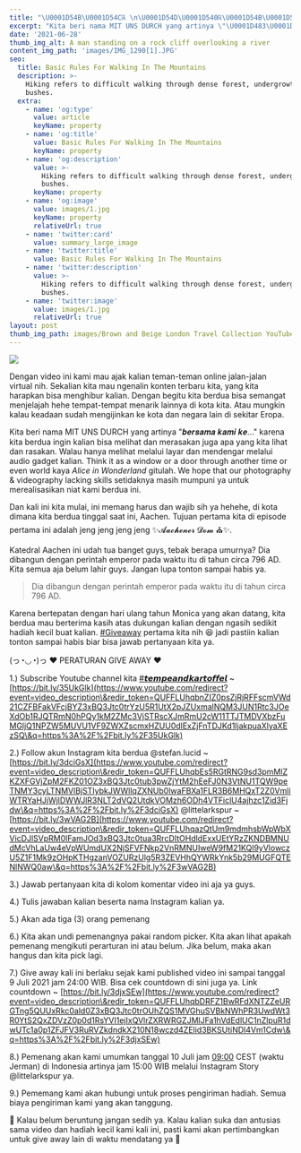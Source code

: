 ```yaml
---
title: "\U0001D54B\U0001D54Cℝ \n\U0001D54D\U0001D540ℝ\U0001D54B\U0001D54C\U0001D538\U0001D543 \U0001D542\U0001D53C \U0001D54A\U0001D538\U0001D543\U0001D538ℍ \U0001D54A\U0001D538\U0001D54B\U0001D54C \U0001D54Cℕ\U0001D53C\U0001D54Aℂ\U0001D546'\U0001D54A \U0001D54E\U0001D546ℝ\U0001D543\U0001D53B \nℍ\U0001D53Cℝ\U0001D540\U0001D54B\U0001D538\U0001D53E\U0001D53C \U0001D54A\U0001D540\U0001D54B\U0001D53C \U0001F3F0 | MIT UNS DURCH AACHEN | EPISODE #1 \U0001F46B| #1 GIVEAWAY"
excerpt: "Kita beri nama MIT UNS DURCH yang artinya \"\U0001D483\U0001D486\U0001D493\U0001D494\U0001D482\U0001D48E\U0001D482 \U0001D48C\U0001D482\U0001D48E\U0001D48A \U0001D48C\U0001D486...\" karena kita berdua ingin kalian bisa melihat dan merasakan juga apa yang kita lihat dan rasakan. Walau hanya melihat melalui layar dan mendengar melalui audio gadget kalian. Think it as a window or a door through another time or even world kaya Alice in Wonderland gitulah. We hope that our photography & videography lacking skills setidaknya masih mumpuni ya untuk merealisasikan niat kami berdua ini."
date: '2021-06-28'
thumb_img_alt: A man standing on a rock cliff overlooking a river
content_img_path: 'images/IMG_1290[1].JPG'
seo:
  title: Basic Rules For Walking In The Mountains
  description: >-
    Hiking refers to difficult walking through dense forest, undergrowth, or
    bushes.
  extra:
    - name: 'og:type'
      value: article
      keyName: property
    - name: 'og:title'
      value: Basic Rules For Walking In The Mountains
      keyName: property
    - name: 'og:description'
      value: >-
        Hiking refers to difficult walking through dense forest, undergrowth, or
        bushes.
      keyName: property
    - name: 'og:image'
      value: images/1.jpg
      keyName: property
      relativeUrl: true
    - name: 'twitter:card'
      value: summary_large_image
    - name: 'twitter:title'
      value: Basic Rules For Walking In The Mountains
    - name: 'twitter:description'
      value: >-
        Hiking refers to difficult walking through dense forest, undergrowth, or
        bushes.
    - name: 'twitter:image'
      value: images/1.jpg
      relativeUrl: true
layout: post
thumb_img_path: images/Brown and Beige London Travel Collection YouTube Thumbnail.png
---
```

![](/\_static/app-assets/Brown%20and%20Beige%20London%20Travel%20Collection%20YouTube%20Thumbnail.png)

Dengan video ini kami mau ajak kalian teman-teman online jalan-jalan virtual nih. Sekalian kita mau ngenalin konten terbaru kita, yang kita harapkan bisa menghibur kalian. Dengan begitu kita berdua bisa semangat menjelajah hehe tempat-tempat menarik lainnya di kota kita. Atau mungkin kalau keadaan sudah mengijinkan ke kota dan negara lain di sekitar Eropa.

Kita beri nama MIT UNS DURCH yang artinya "𝒃𝒆𝒓𝒔𝒂𝒎𝒂 𝒌𝒂𝒎𝒊 𝒌𝒆..." karena kita berdua ingin kalian bisa melihat dan merasakan juga apa yang kita lihat dan rasakan. Walau hanya melihat melalui layar dan mendengar melalui audio gadget kalian. Think it as a window or a door through another time or even world kaya *Alice in Wonderland* gitulah. We hope that our photography & videography lacking skills setidaknya masih mumpuni ya untuk merealisasikan niat kami berdua ini.

Dan kali ini kita mulai, ini memang harus dan wajib sih ya hehehe, di kota dimana kita berdua tinggal saat ini, Aachen. Tujuan pertama kita di episode pertama ini adalah jeng jeng jeng jeng ✨𝓐𝓪𝓬𝓱𝓮𝓷𝓮𝓻 𝓓𝓸𝓶 ⛪✨.

Katedral Aachen ini udah tua banget guys, tebak berapa umurnya? Dia dibangun dengan perintah emperor pada waktu itu di tahun circa 796 AD. Kita semua aja belum lahir guys. Jangan lupa tonton sampai habis ya.

> Dia dibangun dengan perintah emperor pada waktu itu di tahun circa 796 AD.

Karena bertepatan dengan hari ulang tahun Monica yang akan datang, kita berdua mau berterima kasih atas dukungan kalian dengan ngasih sedikit hadiah kecil buat kalian. [#Giveaway](https://www.youtube.com/hashtag/giveaway) pertama kita nih 😆 jadi pastiin kalian tonton sampai habis biar bisa jawab pertanyaan kita ya.

(っ◔◡◔)っ ♥ PERATURAN GIVE AWAY ♥

1.)  Subscribe Youtube channel kita
[#𝙩𝙚𝙢𝙥𝙚𝙖𝙣𝙙𝙠𝙖𝙧𝙩𝙤𝙛𝙛𝙚𝙡](https://www.youtube.com/hashtag/tempeandkartoffel) ~ [https://bit.ly/35UkGlk](https://www.youtube.com/redirect?event=video_description\&redir_token=QUFFLUhqbnZIZ0psZjRjRFFscmVWd21CZFBFakVFcjBYZ3xBQ3Jtc0trYzU5R1UtX2pJZUxmalNQM3JUN1Rtc3JOeXdOb1RJQTRmN0hPQy1kM2ZMc3VjSTRscXJmRmU2cW11TTJTMDVXbzFuMGljQ1NPZW5MUVU1VF9ZWXZscmxHZUU0dlExZjFnTDJKd1ljakpuaXlyaXEzSQ\&q=https%3A%2F%2Fbit.ly%2F35UkGlk)

2.) Follow akun Instagram kita berdua
@stefan.lucid ~ [https://bit.ly/3dciGsX](https://www.youtube.com/redirect?event=video_description\&redir_token=QUFFLUhqbEs5RGtRNG9sd3pmMlZKZXFGVjZpM2FKZ01OZ3xBQ3Jtc0tub3pwZjYtM2hEeFJ0N3VtNU1TQW9peTNMY3cyLTNMVlBjSTIybkJWWllqZXNUb0lwaFBXa1FLR3B6MHQxT2Z0VmliWTRYaHJjWjlDWWJlR3NLT2dVQ2UtdkVOMzh6ODh4VTFiclU4ajhzc1Zid3Fjdw\&q=https%3A%2F%2Fbit.ly%2F3dciGsX)
@littelarkspur ~ [https://bit.ly/3wVAG2B](https://www.youtube.com/redirect?event=video_description\&redir_token=QUFFLUhqazQtUm9mdmhsbWpWbXVicDJlSVpRM0lFamJOd3xBQ3Jtc0tua3RrcDItOHdldExxUEtYRzZKNDBMNUdMcVhLaUw4eVpWUmdUX2NjSFVFNkp2VnRMNUIweW9fM21KQl9yVlowczU5Z1F1Mk9zOHpKTHgzanVOZURzUlg5R3ZEVHhQYWRkYnk5b29MUGFQTENlNWQ0aw\&q=https%3A%2F%2Fbit.ly%2F3wVAG2B)

3.) Jawab pertanyaan kita di kolom komentar video ini aja ya guys.

4.) Tulis jawaban kalian beserta nama Instagram kalian ya.

5.) Akan ada tiga (3) orang pemenang

6.) Kita akan undi pemenangnya pakai random picker. Kita akan lihat apakah pemenang mengikuti perarturan ini atau belum. Jika belum, maka akan hangus dan kita pick lagi.

7.) Give away kali ini berlaku sejak kami published video ini sampai tanggal 9 Juli 2021 jam 24:00 WIB. Bisa cek countdown di sini juga ya.
Link countdown ~ [https://bit.ly/3djxSEw](https://www.youtube.com/redirect?event=video_description\&redir_token=QUFFLUhqbDRFZ1BwRFdXNTZZeURGTng5QUUxRkc0ald0Z3xBQ3Jtc0trOUhZQS1MVGhuSVBkNWhPR3UwdWt3R0YtS2QxZDVzZ0p0d1RsYVI1ejIxQVlrZXRWRGZJMlJFa1hVdEdlUC1nZlpuR1dwUTc1a0p1ZFJFV3RuRVZkdndkX210N18wczd4ZElid3BKSUtiNDl4Vm1Cdw\&q=https%3A%2F%2Fbit.ly%2F3djxSEw)

8.) Pemenang akan kami umumkan tanggal 10 Juli jam [09:00](https://www.youtube.com/watch?v=S_EFXv8bPwc\&t=540s) CEST (waktu Jerman) di Indonesia artinya jam 15:00 WIB melalui Instagram Story @littelarkspur ya.

9.) Pememang kami akan hubungi untuk proses pengiriman hadiah. Semua biaya pengiriman kami yang akan tanggung.

💖 Kalau belum beruntung jangan sedih ya. Kalau kalian suka dan antusias sama video dan hadiah kecil kami kali ini, pasti kami akan pertimbangkan untuk give away lain di waktu mendatang ya 💖
